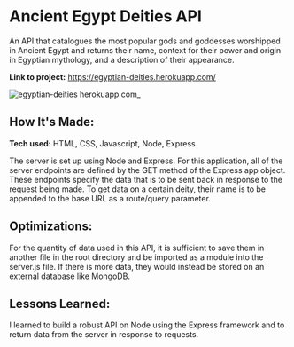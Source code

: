 # Ancient Egypt Deities API
An API that catalogues the most popular gods and goddesses worshipped in Ancient Egypt and returns their name, context for their power and origin in Egyptian mythology, and a description of their appearance.

**Link to project:** https://egyptian-deities.herokuapp.com/


![egyptian-deities herokuapp com_](https://user-images.githubusercontent.com/106183040/179894273-2dcf5b1e-1b91-4efc-9220-6fab6d75d173.png)

## How It's Made:

**Tech used:** HTML, CSS, Javascript, Node, Express

The server is set up using Node and Express. For this application, all of the server endpoints are defined by the GET method of the Express app object. These endpoints specify the data that is to be sent back in response to the request being made. To get data on a certain deity, their name is to be appended to the base URL as a route/query parameter.

## Optimizations:

For the quantity of data used in this API, it is sufficient to save them in another file in the root directory and be imported as a module into the server.js file. If there is more data, they would instead be stored on an external database like MongoDB. 

## Lessons Learned:

I learned to build a robust API on Node using the Express framework and to return data from the server in response to requests. 
